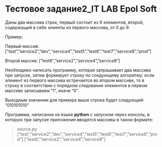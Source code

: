#  Тестовое задание2_IT LAB Epol Soft #

Даны два массива строк, первый состоит из 9 элементов, второй, содержащий в себе элеенты из первого массива, от 0 до 9.

Пример:

Первый массив: [“test”,”service2”,”dev”,“service4”,”test5”,”test6”,”test7”,”service8”,”prod”]

Второй массив: [”test6”,”service2”,“service4”,”service8”]

Необходимо написать программу, которая запрашивает два массива при запуске, затем формирует строку по следующему алгоритму: если элемент из первого массива встречается во втором массиве, то в строку в соответствии с порядком следования элементов в первом массиве записываем “1”, иначе “0”.

Выходным значеним для примера выше строка будет следующий:
“010101010”

Программа, написанна на языке **python** с запуском через консоль, в которую при запуске приложения вводятся массивы в таком формате:

>source.py [“test”,”service2”,”dev”,“service4”,”test5”,”test6”,”test7”,”service8”,”prod”] [”test6”,”service2”,“service4”,”service8”]